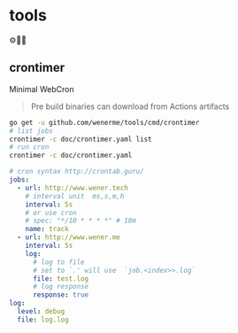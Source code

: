 # tools
⚙🔩🔧

## crontimer
Minimal WebCron

> Pre build binaries can download from Actions artifacts

```bash
go get -u github.com/wenerme/tools/cmd/crontimer
# list jobs
crontimer -c doc/crontimer.yaml list
# run cron
crontimer -c doc/crontimer.yaml
```

```yaml
# cron syntax http://crontab.guru/
jobs:
  - url: http://www.wener.tech
    # interval unit  ms,s,m,h
    interval: 5s
    # or use cron
    # spec: "*/10 * * * *" # 10m
    name: track
  - url: http://www.wener.me
    interval: 5s
    log:
      # log to file
      # set to `.' will use  `job.<index>>.log`
      file: test.log
      # log response
      response: true
log:
  level: debug
  file: log.log
```
